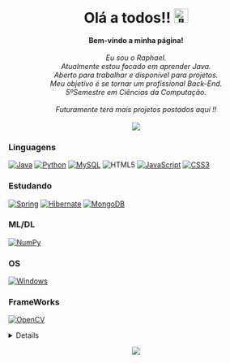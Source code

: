 <h1 align="center">Olá a todos!! <img src="https://github-production-user-asset-6210df.s3.amazonaws.com/24524555/238178097-766d336d-b87d-44ba-807c-c51de2bc6b4d.gif" width="28px" alt="👋"></h1>

<p align="center">
    <b>Bem-vindo a minha página!</b><br><br>
    <i>
        Eu sou o Raphael.<br>
        Atualmente estou focado em aprender Java.<br>
       Aberto para trabalhar e disponível para projetos.<br>
      Meu objetivo é se tornar um profissional Back-End.<br>
      5ºSemestre em Ciências da Computação.<br>
       <br>Futuramente terá mais projetos postados aqui !!<br>
    </i><br>
         <a href = "mailto:rapha18023@gmail.com"><img src="https://img.shields.io/badge/Gmail-D14836?style=for-the-badge&logo=gmail&logoColor=white" target="_blank"></a>
    </a>
</p>

### Linguagens
[![Java](https://img.shields.io/badge/java-black?style=for-the-badge&logo=openjdk)](https://github.com/rapharrr)
[![Python](https://img.shields.io/badge/python-black?style=for-the-badge&logo=python)](https://github.com/rapharrr)
[![MySQL](https://img.shields.io/badge/mysql-%2300f.svg?style=for-the-badge&logo=mysql&logoColor=white)](https://github.com/rapharrr)
![HTML5](https://img.shields.io/badge/html5-%23E34F26.svg?style=for-the-badge&logo=html5&logoColor=white)
[![JavaScript](https://img.shields.io/badge/javascript-%23323330.svg?style=for-the-badge&logo=javascript&logoColor=%23F7DF1E)](https://github.com/rapharrr)
[![CSS3](https://img.shields.io/badge/css3-%231572B6.svg?style=for-the-badge&logo=css3&logoColor=white)](https://github.com/rapharrr)

### Estudando
[![Spring](https://img.shields.io/badge/Spring-6DB33F?style=for-the-badge&logo=spring&logoColor=white)](https://github.com/rapharrr)
[![Hibernate](https://img.shields.io/badge/Hibernate-59666C?style=for-the-badge&logo=Hibernate&logoColor=white)](https://github.com/rapharrr)
[![MongoDB](https://img.shields.io/badge/MongoDB-%234ea94b.svg?style=for-the-badge&logo=mongodb&logoColor=white)](https://github.com/rapharrr)

### ML/DL
[![NumPy](https://img.shields.io/badge/numpy-%23013243.svg?style=for-the-badge&logo=numpy&logoColor=white)](https://github.com/rapharrr)

### OS
[![Windows](https://img.shields.io/badge/Windows-black?style=for-the-badge&logo=Windows)](https://github.com/rapharrr)

### FrameWorks
[![OpenCV](https://img.shields.io/badge/opencv-%23white.svg?style=for-the-badge&logo=opencv&logoColor=white)](https://github.com/rapharrr)



<details>
<p align="center">
  <a href="https://github.com/rapharrr">
    <img src="http://github-profile-summary-cards.vercel.app/api/cards/profile-details?username=rapharrr&theme=transparent" />
  </a>
  <a href="https://github.com/rapharrr">
    <img src="https://github-readme-streak-stats.herokuapp.com/?user=rapharrr&hide_border=true&card_width=338&theme=transparent" />
  </a>
  <a href="https://github.com/rapharrr">
    <img src="http://github-profile-summary-cards.vercel.app/api/cards/stats?username=rapharrr&theme=transparent" />
  </a>
 
</p>
</details>

<p align="center">
  <a href="https://github.com/rapharrr">
    <img src="https://komarev.com/ghpvc/?username=rapharrr&color=blue&style=flat)" />
  </a>
</p>
<!--

- 🔭 I’m currently working on ...
- 🌱 I’m currently learning ...
- 👯 I’m looking to collaborate on ...
- 🤔 I’m looking for help with ...
- 💬 Ask me about ...
- 📫 How to reach me: ...
- 😄 Pronouns: ...
- ⚡ Fun fact: ...
-->

